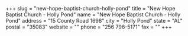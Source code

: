 +++
slug = "new-hope-baptist-church-holly-pond"
title = "New Hope Baptist Church - Holly Pond"
name = "New Hope Baptist Church - Holly Pond"
address = "15 County Road 1698"
city = "Holly Pond"
state = "AL"
postal = "35083"
website = ""
phone = "256 796-5171"
fax = ""
+++

